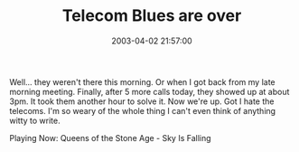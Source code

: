 ﻿---
layout: post
title: "Telecom Blues are over"
comments: false
date: 2003-04-02 21:57:00
categories:
 - Technology
subtext-id: 26a25087-3d6d-4d02-a500-a01011c704d9
alias: /blog/Telecom-Blues-are-over.aspx
---


Well... they weren't there this morning. Or when I got back from my late morning meeting. Finally, after 5 more calls today, they showed up at about 3pm. It took them another hour to solve it. Now we're up. Got I hate the telecoms. I'm so weary of the whole thing I can't even think of anything witty to write.

Playing Now: Queens of the Stone Age - Sky Is Falling
